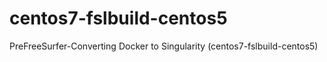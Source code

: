# centos7-fslbuild-centos5
PreFreeSurfer-Converting Docker to Singularity (centos7-fslbuild-centos5)
